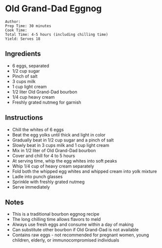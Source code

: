 # Old Grand-Dad Eggnog

```
Author: 
Prep Time: 30 minutes
Cook Time: 
Total Time: 4-5 hours (including chilling time)
Yield: Serves 18
```

## Ingredients

- 6 eggs, separated
- 1/2 cup sugar
- Pinch of salt
- 3 cups milk
- 1 cup light cream
- 1/2 liter Old Grand-Dad bourbon
- 1/4 cup heavy cream
- Freshly grated nutmeg for garnish

## Instructions

- Chill the whites of 6 eggs
- Beat the egg yolks until thick and light in color
- Gradually beat in 1/2 cup sugar and a pinch of salt
- Slowly beat in 3 cups milk and 1 cup light cream
- Mix in 1/2 liter of Old Grand-Dad bourbon
- Cover and chill for 4 to 5 hours
- At serving time, whip the egg whites into soft peaks
- Whip 1/4 cup of heavy cream separately
- Fold both the whipped egg whites and whipped cream into yolk mixture
- Ladle into punch glasses
- Sprinkle with freshly grated nutmeg
- Serve immediately

## Notes

- This is a traditional bourbon eggnog recipe
- The long chilling time allows flavors to meld
- Always use fresh eggs and consume within a day of making
- Can substitute other bourbon if Old Grand-Dad is not available
- Contains raw eggs - not recommended for pregnant women, young children, elderly, or immunocompromised individuals